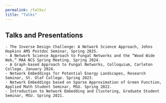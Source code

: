 ```yaml
---
permalink: /talks/
title: "Talks"
---
```


## Talks and Presentations
    - The Inverse Design Challenge: A Network Science Approach, Johns Hopkins AMS Postdoc Seminar, Spring 2025.
	- A Network Science Approach to Fungal Networks and the “Wood Wide Web,” MAA NCS Spring Meeting. Spring 2024.
	- A Graph-based Approach to Fungal Networks, Colloquium, Carleton College. January 2024.
	- Network Embeddings for Potential Energy Landscapes, Research Seminar, St. Olaf College. Spring 2023. 
	- Network Embeddings based on Sparse Approximation of Green Function, Applied Math Student Seminar, MSU. Spring 2022. 
	- Introduction to Network Embedding and Clustering, Graduate Student Seminar, MSU. Spring 2021. 


